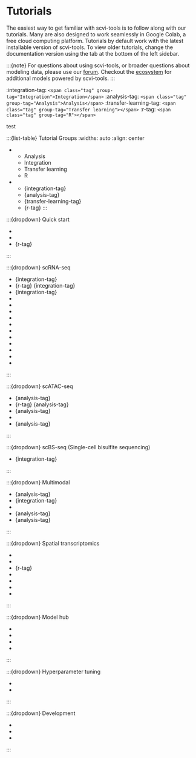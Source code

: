 # Tutorials

The easiest way to get familiar with scvi-tools is to follow along with our tutorials.
Many are also designed to work seamlessly in Google Colab, a free cloud computing platform.
Tutorials by default work with the latest installable version of scvi-tools. To view older tutorials,
change the documentation version using the tab at the bottom of the left sidebar.

:::{note}
For questions about using scvi-tools, or broader questions about modeling data, please use our [forum]. Checkout the [ecosystem] for additional models powered by scvi-tools.
:::

:integration-tag: `<span class="tag" group-tag="Integration">Integration</span>`
:analysis-tag: `<span class="tag" group-tag="Analysis">Analysis</span>`
:transfer-learning-tag: `<span class="tag" group-tag="Transfer learning"></span>`
:r-tag: `<span class="tag" group-tag="R"></span>`

test

:::{list-table} Tutorial Groups
:widths: auto
:align: center

*   - Analysis
    - Integration
    - Transfer learning
    - R
*   - {integration-tag}
    - {analysis-tag}
    - {transfer-learning-tag}
    - {r-tag}
:::

<!--
<span class="tag" group-tag="Analysis"></span> Analysis Tutorials
<span class="tag" group-tag="Integration"></span> Integration Tutorials
<span class="tag" group-tag="Transfer earning"></span> Transfer learning Tutorials
<span class="tag" group-tag="R"></span> R Tutorials
-->

:::{dropdown} Quick start

- [](./notebooks/quick_start/api_overview)
- [](./notebooks/quick_start/data_loading)
- {r-tag} [](./notebooks/quick_start/python_in_R)

:::

:::{dropdown} scRNA-seq

- {integration-tag} [](./notebooks/scrna/harmonization)
- {r-tag} {integration-tag} [](./notebooks/scrna/scvi_in_R)
- {integration-tag} [](./notebooks/scrna/tabula_muris)
- [](./notebooks/scrna/scarches_scvi_tools)
- [](./notebooks/scrna/query_hlca_knn)
- [](./notebooks/scrna/seed_labeling)
- [](./notebooks/scrna/linear_decoder)
- [](./notebooks/scrna/AutoZI_tutorial)
- [](./notebooks/scrna/cellassign_tutorial)
- [](./notebooks/scrna/amortized_lda)
- [](./notebooks/scrna/scVI_DE_worm)
- [](./notebooks/scrna/contrastiveVI_tutorial)
- [](./notebooks/scrna/scanvi_fix)
- [](./notebooks/scrna/MrVI_tutorial)

:::

:::{dropdown} scATAC-seq

- {analysis-tag} [](./notebooks/atac/PeakVI)
- {r-tag} {analysis-tag} [](./notebooks/atac/peakvi_in_R)
- {analysis-tag} [](./notebooks/atac/scbasset)
- [](./notebooks/atac/scbasset_batch)
- {analysis-tag} [](./notebooks/atac/PoissonVI)

:::

:::{dropdown} scBS-seq (Single-cell bisulfite sequencing)

- {integration-tag} [](notebooks/scbs/MethylVI_batch)

:::

:::{dropdown} Multimodal

- {analysis-tag} [](./notebooks/multimodal/totalVI.md)
- {integration-tag} [](./notebooks/multimodal/cite_scrna_integration_w_totalVI)
- [](./notebooks/multimodal/totalVI_reference_mapping)
- {analysis-tag} [](./notebooks/multimodal/totalvi_in_R)
- {analysis-tag} [](./notebooks/multimodal/MultiVI_tutorial)

:::

:::{dropdown} Spatial transcriptomics

- [](./notebooks/spatial/resolVI_tutorial)
- [](./notebooks/spatial/DestVI_tutorial)
- {r-tag} [](./notebooks/spatial/DestVI_in_R)
- [](./notebooks/spatial/gimvi_tutorial)
- [](./notebooks/spatial/tangram_scvi_tools)
- [](./notebooks/spatial/stereoscope_heart_LV_tutorial)
- [](./notebooks/spatial/cell2location_lymph_node_spatial_tutorial)

:::

:::{dropdown} Model hub

- [](./notebooks/hub/cellxgene_census_model)
- [](./notebooks/hub/scvi_hub_intro_and_download)
- [](./notebooks/hub/scvi_hub_upload_and_large_files)
- [](./notebooks/hub/minification)

:::

:::{dropdown} Hyperparameter tuning

- [](./notebooks/tuning/autotune_scvi)
- [](./notebooks/tuning/autotune_new_model)

:::

:::{dropdown} Development

- [](./notebooks/dev/data_tutorial)
- [](./notebooks/dev/module_user_guide)
- [](./notebooks/dev/model_user_guide)

:::

[forum]: https://discourse.scverse.org/
[ecosystem]: https://scvi-tools.org/ecosystem
